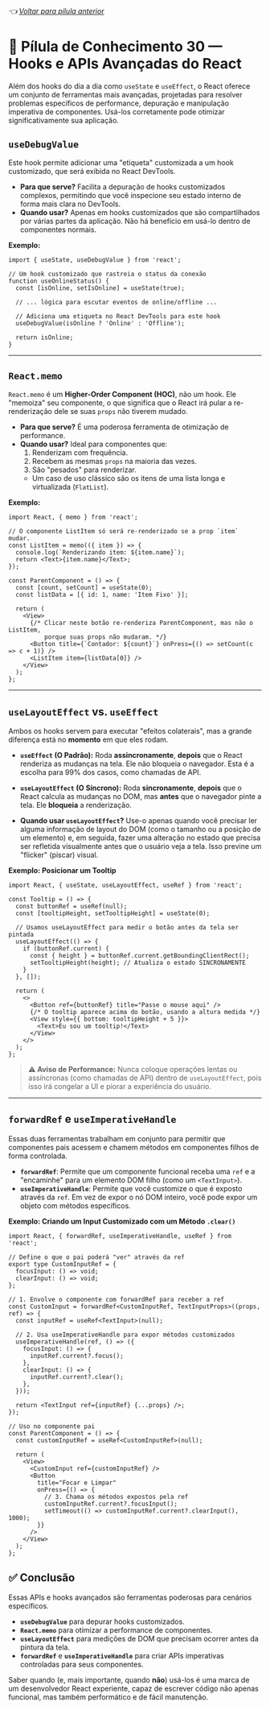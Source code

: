 ###### 👈 [Voltar para pílula anterior](https://github.com/ewerton5/reactJS-knowledge-nuggets/blob/main/content/029-promise.md)

# 📘 Pílula de Conhecimento 30 — Hooks e APIs Avançadas do React

Além dos hooks do dia a dia como `useState` e `useEffect`, o React oferece um conjunto de ferramentas mais avançadas, projetadas para resolver problemas específicos de performance, depuração e manipulação imperativa de componentes. Usá-los corretamente pode otimizar significativamente sua aplicação.

## `useDebugValue`

Este hook permite adicionar uma "etiqueta" customizada a um hook customizado, que será exibida no React DevTools.

  * **Para que serve?** Facilita a depuração de hooks customizados complexos, permitindo que você inspecione seu estado interno de forma mais clara no DevTools.
  * **Quando usar?** Apenas em hooks customizados que são compartilhados por várias partes da aplicação. Não há benefício em usá-lo dentro de componentes normais.

**Exemplo:**

```tsx
import { useState, useDebugValue } from 'react';

// Um hook customizado que rastreia o status da conexão
function useOnlineStatus() {
  const [isOnline, setIsOnline] = useState(true);

  // ... lógica para escutar eventos de online/offline ...

  // Adiciona uma etiqueta no React DevTools para este hook
  useDebugValue(isOnline ? 'Online' : 'Offline');

  return isOnline;
}
```

-----

## `React.memo`

`React.memo` é um **Higher-Order Component (HOC)**, não um hook. Ele "memoiza" seu componente, o que significa que o React irá pular a re-renderização dele se suas `props` não tiverem mudado.

  * **Para que serve?** É uma poderosa ferramenta de otimização de performance.
  * **Quando usar?** Ideal para componentes que:
    1.  Renderizam com frequência.
    2.  Recebem as mesmas `props` na maioria das vezes.
    3.  São "pesados" para renderizar.
    <!-- end list -->
      * Um caso de uso clássico são os itens de uma lista longa e virtualizada (`FlatList`).

**Exemplo:**

```tsx
import React, { memo } from 'react';

// O componente ListItem só será re-renderizado se a prop `item` mudar.
const ListItem = memo(({ item }) => {
  console.log(`Renderizando item: ${item.name}`);
  return <Text>{item.name}</Text>;
});

const ParentComponent = () => {
  const [count, setCount] = useState(0);
  const listData = [{ id: 1, name: 'Item Fixo' }];

  return (
    <View>
      {/* Clicar neste botão re-renderiza ParentComponent, mas não o ListItem,
          porque suas props não mudaram. */}
      <Button title={`Contador: ${count}`} onPress={() => setCount(c => c + 1)} />
      <ListItem item={listData[0]} />
    </View>
  );
};
```

-----

## `useLayoutEffect` vs. `useEffect`

Ambos os hooks servem para executar "efeitos colaterais", mas a grande diferença está no **momento** em que eles rodam.

  * **`useEffect` (O Padrão):** Roda **assincronamente**, **depois** que o React renderiza as mudanças na tela. Ele não bloqueia o navegador. Esta é a escolha para 99% dos casos, como chamadas de API.

  * **`useLayoutEffect` (O Síncrono):** Roda **sincronamente**, **depois** que o React calcula as mudanças no DOM, mas **antes** que o navegador pinte a tela. Ele **bloqueia** a renderização.

  * **Quando usar `useLayoutEffect`?** Use-o apenas quando você precisar ler alguma informação de layout do DOM (como o tamanho ou a posição de um elemento) e, em seguida, fazer uma alteração no estado que precisa ser refletida visualmente antes que o usuário veja a tela. Isso previne um "flicker" (piscar) visual.

**Exemplo: Posicionar um Tooltip**

```tsx
import React, { useState, useLayoutEffect, useRef } from 'react';

const Tooltip = () => {
  const buttonRef = useRef(null);
  const [tooltipHeight, setTooltipHeight] = useState(0);

  // Usamos useLayoutEffect para medir o botão antes da tela ser pintada
  useLayoutEffect(() => {
    if (buttonRef.current) {
      const { height } = buttonRef.current.getBoundingClientRect();
      setTooltipHeight(height); // Atualiza o estado SINCRONAMENTE
    }
  }, []);

  return (
    <>
      <Button ref={buttonRef} title="Passe o mouse aqui" />
      {/* O tooltip aparece acima do botão, usando a altura medida */}
      <View style={{ bottom: tooltipHeight + 5 }}>
        <Text>Eu sou um tooltip!</Text>
      </View>
    </>
  );
};
```

> **⚠️ Aviso de Performance:** Nunca coloque operações lentas ou assíncronas (como chamadas de API) dentro de `useLayoutEffect`, pois isso irá congelar a UI e piorar a experiência do usuário.

-----

## `forwardRef` e `useImperativeHandle`

Essas duas ferramentas trabalham em conjunto para permitir que componentes pais acessem e chamem métodos em componentes filhos de forma controlada.

  * **`forwardRef`**: Permite que um componente funcional receba uma `ref` e a "encaminhe" para um elemento DOM filho (como um `<TextInput>`).
  * **`useImperativeHandle`**: Permite que você customize o que é exposto através da `ref`. Em vez de expor o nó DOM inteiro, você pode expor um objeto com métodos específicos.

**Exemplo: Criando um Input Customizado com um Método `.clear()`**

```tsx
import React, { forwardRef, useImperativeHandle, useRef } from 'react';

// Define o que o pai poderá "ver" através da ref
export type CustomInputRef = {
  focusInput: () => void;
  clearInput: () => void;
};

// 1. Envolve o componente com forwardRef para receber a ref
const CustomInput = forwardRef<CustomInputRef, TextInputProps>((props, ref) => {
  const inputRef = useRef<TextInput>(null);

  // 2. Usa useImperativeHandle para expor métodos customizados
  useImperativeHandle(ref, () => ({
    focusInput: () => {
      inputRef.current?.focus();
    },
    clearInput: () => {
      inputRef.current?.clear();
    },
  }));

  return <TextInput ref={inputRef} {...props} />;
});

// Uso no componente pai
const ParentComponent = () => {
  const customInputRef = useRef<CustomInputRef>(null);

  return (
    <View>
      <CustomInput ref={customInputRef} />
      <Button
        title="Focar e Limpar"
        onPress={() => {
          // 3. Chama os métodos expostos pela ref
          customInputRef.current?.focusInput();
          setTimeout(() => customInputRef.current?.clearInput(), 1000);
        }}
      />
    </View>
  );
};
```

## ✅ Conclusão

Essas APIs e hooks avançados são ferramentas poderosas para cenários específicos.

  * **`useDebugValue`** para depurar hooks customizados.
  * **`React.memo`** para otimizar a performance de componentes.
  * **`useLayoutEffect`** para medições de DOM que precisam ocorrer antes da pintura da tela.
  * **`forwardRef`** e **`useImperativeHandle`** para criar APIs imperativas controladas para seus componentes.

Saber quando (e, mais importante, quando **não**) usá-los é uma marca de um desenvolvedor React experiente, capaz de escrever código não apenas funcional, mas também performático e de fácil manutenção.
